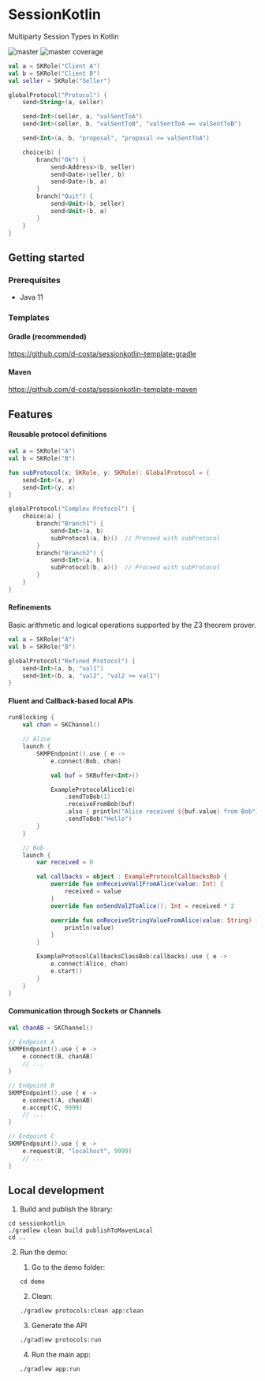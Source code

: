 # SessionKotlin

Multiparty Session Types in Kotlin

![master](https://github.com/d-costa/session-kotlin/actions/workflows/test_master.yml/badge.svg) ![master coverage](../badges/jacoco.svg)

```kotlin
val a = SKRole("Client A")
val b = SKRole("Client B")
val seller = SKRole("Seller")

globalProtocol("Protocol") {
    send<String>(a, seller)

    send<Int>(seller, a, "valSentToA")
    send<Int>(seller, b, "valSentToB", "valSentToA == valSentToB")

    send<Int>(a, b, "proposal", "proposal <= valSentToA")

    choice(b) {
        branch("Ok") {
            send<Address>(b, seller)
            send<Date>(seller, b)
            send<Date>(b, a)
        }
        branch("Quit") {
            send<Unit>(b, seller)
            send<Unit>(b, a)
        }
    }
}
```

## Getting started

### Prerequisites

- Java 11

### Templates

#### Gradle (recommended)

https://github.com/d-costa/sessionkotlin-template-gradle

#### Maven

https://github.com/d-costa/sessionkotlin-template-maven

## Features

#### Reusable protocol definitions

```kotlin
val a = SKRole("A")
val b = SKRole("B")

fun subProtocol(x: SKRole, y: SKRole): GlobalProtocol = {
    send<Int>(x, y)
    send<Int>(y, x)
}

globalProtocol("Complex Protocol") {
    choice(a) {
        branch("Branch1") {
            send<Int>(a, b)
            subProtocol(a, b)()  // Proceed with subProtocol
        }
        branch("Branch2") {
            send<Int>(a, b)
            subProtocol(b, a)()  // Proceed with subProtocol
        }
    }
}
```

#### Refinements

Basic arithmetic and logical operations supported by the Z3 theorem prover.

```kotlin
val a = SKRole("A")
val b = SKRole("B")

globalProtocol("Refined Protocol") {
    send<Int>(a, b, "val1")
    send<Int>(b, a, "val2", "val2 >= val1")
}
```

#### Fluent and Callback-based local APIs

```kotlin
runBlocking {
    val chan = SKChannel()

    // Alice
    launch {
        SKMPEndpoint().use { e ->
            e.connect(Bob, chan)

            val buf = SKBuffer<Int>()

            ExampleProtocolAlice1(e)
                .sendToBob(1)
                .receiveFromBob(buf)
                .also { println("Alice received ${buf.value} from Bob") }
                .sendToBob("Hello")
        }
    }

    // Bob
    launch {
        var received = 0

        val callbacks = object : ExampleProtocolCallbacksBob {
            override fun onReceiveVal1FromAlice(value: Int) {
                received = value
            }
            override fun onSendVal2ToAlice(): Int = received * 2

            override fun onReceiveStringValueFromAlice(value: String) {
                println(value)
            }
        }

        ExampleProtocolCallbacksClassBob(callbacks).use { e ->
            e.connect(Alice, chan)
            e.start()
        }
    }
}
```

#### Communication through Sockets or Channels

```kotlin
val chanAB = SKChannel()

// Endpoint A
SKMPEndpoint().use { e ->
    e.connect(B, chanAB)
    // ...
}

// Endpoint B
SKMPEndpoint().use { e ->
    e.connect(A, chanAB)
    e.accept(C, 9999)
    // ...
}

// Endpoint C
SKMPEndpoint().use { e ->
    e.request(B, "localhost", 9999)
    // ...
}
```

## Local development

1. Build and publish the library:

```
cd sessionkotlin
./gradlew clean build publishToMavenLocal
cd ..
```

2. Run the demo:
    1. Go to the demo folder:
    ```
    cd demo
    ```

    2. Clean:

    ```
    ./gradlew protocols:clean app:clean
    ```

    3. Generate the API

    ```
    ./gradlew protocols:run
    ```

    4. Run the main app:

    ```
    ./gradlew app:run
    ```
